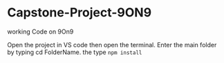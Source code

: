 # Capstone-Project-9ON9
working Code on 9On9 

Open the project in VS code then open the terminal. Enter the main folder by typing cd FolderName. the type <code>npm install</code> 
